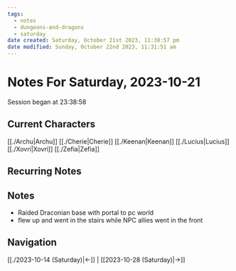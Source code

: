 ```yaml
---
tags:
  - notes
  - dungeons-and-dragons
  - saturday
date created: Saturday, October 21st 2023, 11:38:57 pm
date modified: Sunday, October 22nd 2023, 11:31:51 am
---
```


# Notes For Saturday, 2023-10-21
Session began at 23:38:58
## Current Characters
[[./Archu|Archu]]
[[./Cherie|Cherie]]
[[./Keenan|Keenan]]
[[./Lucius|Lucius]]
[[./Xovri|Xovri]]
[[./Zefia|Zefia]]
## Recurring Notes

## Notes
- Raided Draconian base with portal to pc world
- flew up and went in the stairs while NPC allies went in the front
## Navigation
[[./2023-10-14 (Saturday)|←]] | [[2023-10-28 (Saturday)|→]]